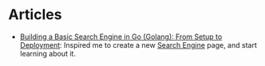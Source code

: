 # Articles

- [Building a Basic Search Engine in Go (Golang): From Setup to Deployment](https://voskan.host/2023/08/04/building-search-engine-in-golang/): Inspired me to create a new [Search Engine](SearchEngine.md) page, and start learning about it.